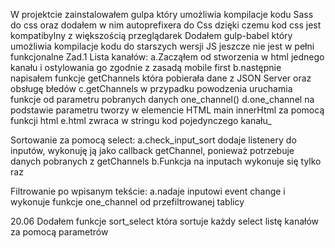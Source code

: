 W projektcie zainstalowałem gulpa który umożliwia kompilacje kodu Sass do css oraz dodałem w nim autoprefixera do Css dzięki czemu kod css jest kompatibylny z większością przeglądarek
Dodałem gulp-babel który umożliwia kompilacje kodu do starszych wersji JS jeszcze nie jest w pełni funkcjonalne
Zad.1
Lista kanałów:
a.Zacząłem od stworzenia w html jednego kanału i ostylowania go zgodnie z zasadą mobile first 
b.następnie napisałem funkcje getChannels która pobierała dane z JSON Server oraz obsługę błedów
c.getChannels w przypadku powodzenia uruchamia funkcje od parametru pobranych danych one_channel()
d.one_channel na podstawie parametru tworzy w elemencie HTML main innerHtml za pomocą funkcji html
e.html zwraca w stringu kod pojedynczego kanału_

Sortowanie za pomocą select:
a.check_input_sort dodaje listenery do inputów, wykonuję ją jako callback getChannel, ponieważ potrzebuje danych pobranych z getChannels
b.Funkcja na inputach wykonuje się tylko raz

Filtrowanie po wpisanym tekście:
a.nadaje inputowi event change i wykonuje funkcje one_channel od przefiltrowanej tablicy

20.06
Dodałem funkcje sort_select która sortuje każdy select listę kanałów za pomocą parametrów  